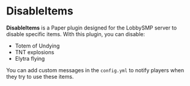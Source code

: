 # DisableItems

**DisableItems** is a Paper plugin designed for the LobbySMP server to disable specific items. With this plugin, you can disable:
- Totem of Undying
- TNT explosions
- Elytra flying

You can add custom messages in the `config.yml` to notify players when they try to use these items.
